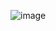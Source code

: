 ![image](https://user-images.githubusercontent.com/104371202/190828188-9caa6f40-00f4-4659-ab5d-04149929ad25.png)
